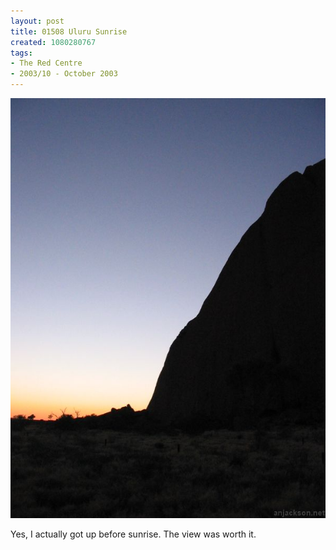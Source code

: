 ```yaml
---
layout: post
title: 01508 Uluru Sunrise
created: 1080280767
tags:
- The Red Centre
- 2003/10 - October 2003
---
```


<img src="/image/images/img_1508-379.jpg"/>

Yes, I actually got up before sunrise.  The view was worth it.
